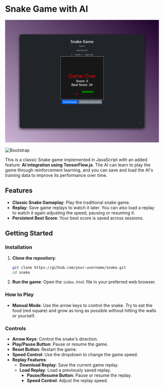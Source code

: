 # Snake Game with AI

![Screenshot of the Snake Game](brave_yweNY6EDky.png)

![Bootstrap](https://img.shields.io/badge/Bootstrap-5.3.3-7952B3?style=for-the-badge&logo=bootstrap)

This is a classic Snake game implemented in JavaScript with an added feature: **AI integration using TensorFlow.js**. The AI can learn to play the game through reinforcement learning, and you can save and load the AI's training data to improve its performance over time.

## Features

- **Classic Snake Gameplay**: Play the traditional snake game.
- **Replay**: Save game replays to watch it later. You can also load a replay to watch it again adjusting the speed, pausing or resuming it.
- **Persistent Best Score**: Your best score is saved across sessions.

## Getting Started


### Installation

1. **Clone the repository**:
    ```bash
    git clone https://github.com/your-username/snake.git
    cd snake
    ```

2. **Run the game**:
   Open the `index.html` file in your preferred web browser.

### How to Play

- **Manual Mode**: Use the arrow keys to control the snake. Try to eat the food (red square) and grow as long as possible without hitting the walls or yourself.

### Controls

- **Arrow Keys**: Control the snake's direction.
- **Play/Pause Button**: Pause or resume the game.
- **Reset Button**: Restart the game.
- **Speed Control**: Use the dropdown to change the game speed.
- **Replay Features**:
  - **Download Replay**: Save the current game replay.
  - **Load Replay**: Load a previously saved replay.
    - **Pause/Resume Button**: Pause or resume the replay.
    - **Speed Control**: Adjust the replay speed.

